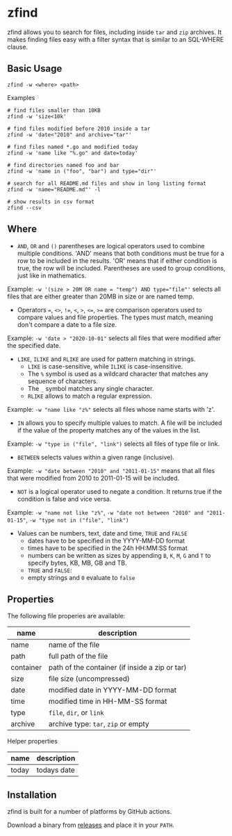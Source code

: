 
# zfind

zfind allows you to search for files, including inside `tar` and `zip` archives. It makes finding files easy with a filter syntax that is similar to an SQL-WHERE clause.

## Basic Usage

```
zfind -w <where> <path>
```

Examples

```
# find files smaller than 10KB
zfind -w 'size<10k'

# find files modified before 2010 inside a tar
zfind -w 'date<"2010" and archive="tar"'

# find files named *.go and modified today
zfind -w 'name like "%.go" and date=today'

# find directories named foo and bar
zfind -w 'name in ("foo", "bar") and type="dir"'

# search for all README.md files and show in long listing format
zfind -w 'name="README.md"' -l

# show results in csv format
zfind --csv
```

## Where

- `AND`, `OR` and `()` parentheses are logical operators used to combine multiple conditions. 'AND' means that both conditions must be true for a row to be included in the results. 'OR' means that if either condition is true, the row will be included. Parentheses are used to group conditions, just like in mathematics.

Example: `-w '(size > 20M OR name = "temp") AND type="file"'` selects all files that are either greater than 20MB in size or are named temp.

- Operators `=`, `<>`, `!=`, `<`, `>`, `<=`, `>=` are comparison operators used to compare values and file properties. The types must match, meaning don't compare a date to a file size.

Example: `-w 'date > "2020-10-01"` selects all files that were modified after the specified date.

- `LIKE`, `ILIKE` and `RLIKE` are used for pattern matching in strings.
  - `LIKE` is case-sensitive, while `ILIKE` is case-insensitive.
  - The `%` symbol is used as a wildcard character that matches any sequence of characters.
  - The `_` symbol matches any single character.
  - `RLIKE` allows to match a regular expression.

Example: `-w "name like "z%"` selects all files whose name starts with 'z'.

- `IN` allows you to specify multiple values to match. A file will be included if the value of the property matches any of the values in the list.

Example: `-w "type in ("file", "link")` selects all files of type file or link.

- `BETWEEN` selects values within a given range (inclusive).

Example: `-w "date between "2010" and "2011-01-15"` means that all files that were modified from 2010 to 2011-01-15 will be included.

- `NOT` is a logical operator used to negate a condition. It returns true if the condition is false and vice versa.

Example: `-w "name not like "z%"`, `-w "date not between "2010" and "2011-01-15"`, `-w "type not in ("file", "link")`

- Values can be numbers, text, date and time, `TRUE` and `FALSE`
  - dates have to be specified in the YYYY-MM-DD format
  - times have to be specified in the 24h HH:MM:SS format
  - numbers can be written as sizes by appending `B`, `K`, `M`, `G` and `T` to specify bytes, KB, MB, GB and TB.
  - `TRUE` and `FALSE`:
  - empty strings and `0` evaluate to `false`

## Properties

The following file properies are available:

| name        | description                                                    |
|-------------|----------------------------------------------------------------|
| name        | name of the file                                               |
| path        | full path of the file                                          |
| container   | path of the container (if inside a zip or tar)                 |
| size        | file size (uncompressed)                                       |
| date        | modified date in YYYY-MM-DD format                             |
| time        | modified time in HH-MM-SS format                               |
| type        | `file`, `dir`, or `link`                                       |
| archive     | archive type: `tar`, `zip` or empty                            |

Helper properties

| name        | description                                                    |
|-------------|----------------------------------------------------------------|
| today       | todays date                                                    |


## Installation

zfind is built for a number of platforms by GitHub actions.

Download a binary from [releases](https://github.com/laktak/zfind/releases) and place it in your `PATH`.

